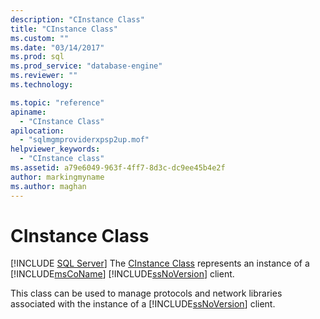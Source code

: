 ```yaml
---
description: "CInstance Class"
title: "CInstance Class"
ms.custom: ""
ms.date: "03/14/2017"
ms.prod: sql
ms.prod_service: "database-engine"
ms.reviewer: ""
ms.technology: 

ms.topic: "reference"
apiname: 
  - "CInstance Class"
apilocation: 
  - "sqlmgmproviderxpsp2up.mof"
helpviewer_keywords: 
  - "CInstance class"
ms.assetid: a79e6049-963f-4ff7-8d3c-dc9ee45b4e2f
author: markingmyname
ms.author: maghan
---
```

# CInstance Class
[!INCLUDE [SQL Server](../../includes/applies-to-version/sqlserver.md)]
  The [CInstance Class](../../relational-databases/wmi-provider-configuration-classes/cinstance-class.md) represents an instance of a [!INCLUDE[msCoName](../../includes/msconame-md.md)] [!INCLUDE[ssNoVersion](../../includes/ssnoversion-md.md)] client.  
  
 This class can be used to manage protocols and network libraries associated with the instance of a [!INCLUDE[ssNoVersion](../../includes/ssnoversion-md.md)] client.  
  
  
